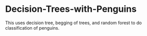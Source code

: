 # Decision-Trees-with-Penguins
This uses decision tree, begging of trees, and random forest to do classification of penguins.
